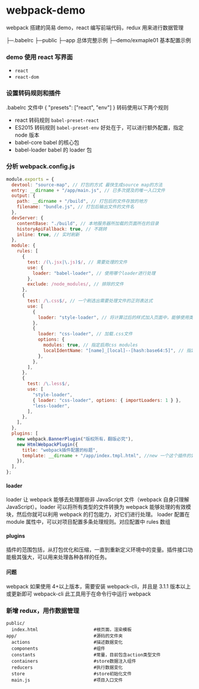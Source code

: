 # webpack-demo

webpack 搭建的简易 demo，react 编写前端代码，redux 用来进行数据管理

├─.babelrc
├─public
├─app 总体完整示例
├─demo/exmaple01 基本配置示例

### demo 使用 react 写界面

- `react`
- `react-dom`

### 设置转码规则和插件

.babelrc 文件中
{
"presets": ["react", "env"]
}
转码使用以下两个规则

- react 转码规则 `babel-preset-react`
- ES2015 转码规则 `babel-preset-env` 好处在于，可以进行额外配置，指定 node 版本
- babel-core babel 的核心包
- babel-loader babel 的 loader 包

### 分析 webpack.config.js

```javascript
module.exports = {
  devtool: "source-map", // 打包的方式 最快生成source map的方法
  entry: __dirname + "/app/main.js", // 已多次提及的唯一入口文件
  output: {
    path: __dirname + "/build", // 打包后的文件存放的地方
    filename: "bundle.js", // 打包后输出文件的文件名
  },
  devServer: {
    contentBase: "./build", // 本地服务器所加载的页面所在的目录
    historyApiFallback: true, // 不跳转
    inline: true, // 实时刷新
  },
  module: {
    rules: [
      {
        test: /(\.jsx|\.js)$/, // 需要处理的文件
        use: {
          loader: "babel-loader", // 使用哪个loader进行处理
        },
        exclude: /node_modules/, // 排除的文件
      },
      {
        test: /\.css$/, // 一个刷选出需要处理文件的正则表达式
        use: [
          {
            loader: "style-loader", // 将计算过后的样式加入页面中，能够使用类似@import和url(...)的方法实现require()的功能
          },
          {
            loader: "css-loader", // 加载.css文件
            options: {
              modules: true, // 指定启用css modules
              localIdentName: "[name]_[local]--[hash:base64:5]", // 指定css的类名格式
            },
          },
        ],
      },
      {
        test: /\.less$/,
        use: [
          "style-loader",
          { loader: "css-loader", options: { importLoaders: 1 } },
          "less-loader",
        ],
      },
    ],
  },
  plugins: [
    new webpack.BannerPlugin("版权所有，翻版必究"),
    new HtmlWebpackPlugin({
      title: "webpack插件配置的标题",
      template: __dirname + "/app/index.tmpl.html", //new 一个这个插件的实例，并传入相关的参数
    }),
  ],
};
```

#### loader

loader 让 webpack 能够去处理那些非 JavaScript 文件（webpack 自身只理解 JavaScript）。loader 可以将所有类型的文件转换为 webpack 能够处理的有效模块，然后你就可以利用 webpack 的打包能力，对它们进行处理。
loader 配置在 module 属性中，可以对项目配置多条处理规则。对应配置中 rules 数组

#### plugins

插件的范围包括，从打包优化和压缩，一直到重新定义环境中的变量。插件接口功能极其强大，可以用来处理各种各样的任务。

#### 问题

webpack 如果使用 4+以上版本，需要安装 webpack-cli，并且是 3.1.1 版本以上或更新即可
webpack-cli 此工具用于在命令行中运行 webpack

### 新增 redux，用作数据管理

```
public/
  index.html                     #根页面，渲染模板
app/                             #源码的文件夹
  actions                        #描述数据变化
  components                     #组件
  constants                      #常量，目前包含action类型文件
  containers                     #store数据注入组件
  reducers                       #执行数据变化
  store                          #store初始化文件
  main.js                        #项目入口文件
```
